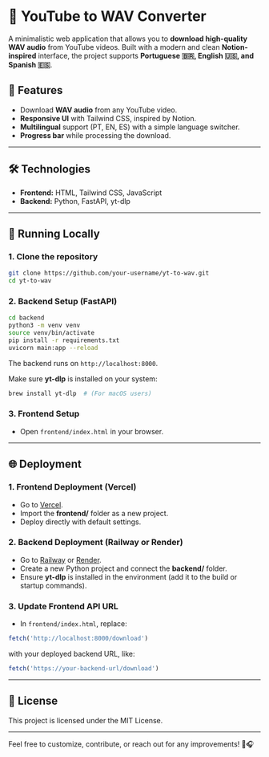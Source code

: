 # 🎵 YouTube to WAV Converter

A minimalistic web application that allows you to **download high-quality WAV audio** from YouTube videos. Built with a modern and clean **Notion-inspired** interface, the project supports **Portuguese 🇧🇷, English 🇺🇸, and Spanish 🇪🇸**.

## 🌟 Features

- Download **WAV audio** from any YouTube video.
- **Responsive UI** with Tailwind CSS, inspired by Notion.
- **Multilingual** support (PT, EN, ES) with a simple language switcher.
- **Progress bar** while processing the download.

---

## 🛠️ Technologies

- **Frontend:** HTML, Tailwind CSS, JavaScript
- **Backend:** Python, FastAPI, yt-dlp

---

## 🚀 Running Locally

### 1. Clone the repository

```bash
git clone https://github.com/your-username/yt-to-wav.git
cd yt-to-wav
```

### 2. Backend Setup (FastAPI)

```bash
cd backend
python3 -m venv venv
source venv/bin/activate
pip install -r requirements.txt
uvicorn main:app --reload
```

The backend runs on `http://localhost:8000`.

Make sure **yt-dlp** is installed on your system:

```bash
brew install yt-dlp  # (For macOS users)
```

### 3. Frontend Setup

- Open `frontend/index.html` in your browser.

---

## 🌐 Deployment

### 1. Frontend Deployment (Vercel)

- Go to [Vercel](https://vercel.com/).
- Import the **frontend/** folder as a new project.
- Deploy directly with default settings.

### 2. Backend Deployment (Railway or Render)

- Go to [Railway](https://railway.app/) or [Render](https://render.com/).
- Create a new Python project and connect the **backend/** folder.
- Ensure **yt-dlp** is installed in the environment (add it to the build or startup commands).

### 3. Update Frontend API URL

- In `frontend/index.html`, replace:

```javascript
fetch('http://localhost:8000/download')
```

with your deployed backend URL, like:

```javascript
fetch('https://your-backend-url/download')
```

---

## 📄 License

This project is licensed under the MIT License.

---

Feel free to customize, contribute, or reach out for any improvements! 🚀🎧